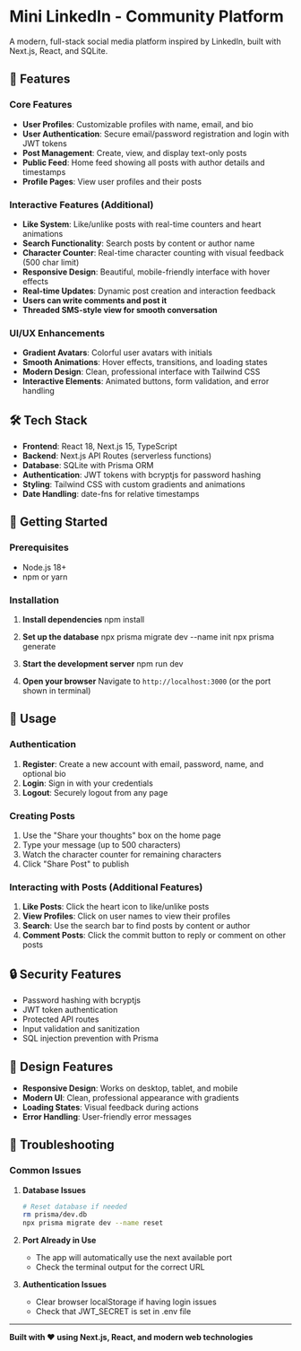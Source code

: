 # Mini LinkedIn - Community Platform
A modern, full-stack social media platform inspired by LinkedIn, built with Next.js, React, and SQLite.

## 🚀 Features

### Core Features
- **User Profiles**: Customizable profiles with name, email, and bio
- **User Authentication**: Secure email/password registration and login with JWT tokens
- **Post Management**: Create, view, and display text-only posts
- **Public Feed**: Home feed showing all posts with author details and timestamps
- **Profile Pages**: View user profiles and their posts

### Interactive Features (Additional)
- **Like System**: Like/unlike posts with real-time counters and heart animations
- **Search Functionality**: Search posts by content or author name
- **Character Counter**: Real-time character counting with visual feedback (500 char limit)
- **Responsive Design**: Beautiful, mobile-friendly interface with hover effects
- **Real-time Updates**: Dynamic post creation and interaction feedback
- **Users can write comments and post it** 
- **Threaded SMS-style view for smooth conversation**



### UI/UX Enhancements
- **Gradient Avatars**: Colorful user avatars with initials
- **Smooth Animations**: Hover effects, transitions, and loading states
- **Modern Design**: Clean, professional interface with Tailwind CSS
- **Interactive Elements**: Animated buttons, form validation, and error handling

## 🛠️ Tech Stack

- **Frontend**: React 18, Next.js 15, TypeScript
- **Backend**: Next.js API Routes (serverless functions)
- **Database**: SQLite with Prisma ORM
- **Authentication**: JWT tokens with bcryptjs for password hashing
- **Styling**: Tailwind CSS with custom gradients and animations
- **Date Handling**: date-fns for relative timestamps

## 🚀 Getting Started

### Prerequisites
- Node.js 18+ 
- npm or yarn

### Installation

1. **Install dependencies**
   npm install

2. **Set up the database**
   npx prisma migrate dev --name init
   npx prisma generate

3. **Start the development server**
   npm run dev


4. **Open your browser**
   Navigate to `http://localhost:3000` (or the port shown in terminal)

## 🎯 Usage

### Authentication
1. **Register**: Create a new account with email, password, name, and optional bio
2. **Login**: Sign in with your credentials
3. **Logout**: Securely logout from any page

### Creating Posts
1. Use the "Share your thoughts" box on the home page
2. Type your message (up to 500 characters)
3. Watch the character counter for remaining characters
4. Click "Share Post" to publish

### Interacting with Posts (Additional Features)
1. **Like Posts**: Click the heart icon to like/unlike posts
2. **View Profiles**: Click on user names to view their profiles
3. **Search**: Use the search bar to find posts by content or author
4. **Comment  Posts**: Click the commit  button to  reply or comment on other posts 

## 🔒 Security Features

- Password hashing with bcryptjs
- JWT token authentication
- Protected API routes
- Input validation and sanitization
- SQL injection prevention with Prisma

## 🎨 Design Features

- **Responsive Design**: Works on desktop, tablet, and mobile
- **Modern UI**: Clean, professional appearance with gradients
- **Loading States**: Visual feedback during actions
- **Error Handling**: User-friendly error messages

## 🐛 Troubleshooting

### Common Issues

1. **Database Issues**
   ```bash
   # Reset database if needed
   rm prisma/dev.db
   npx prisma migrate dev --name reset
   ```

2. **Port Already in Use**
   - The app will automatically use the next available port
   - Check the terminal output for the correct URL

3. **Authentication Issues**
   - Clear browser localStorage if having login issues
   - Check that JWT_SECRET is set in .env file

---

**Built with ❤️ using Next.js, React, and modern web technologies**
